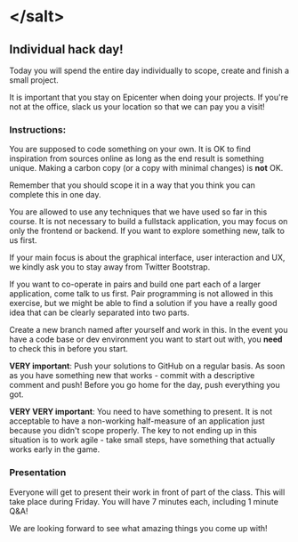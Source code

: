 # &lt;/salt&gt;

## Individual hack day!

Today you will spend the entire day individually to scope, create and finish a small project.

It is important that you stay on Epicenter when doing your projects. If you're not at the office, slack us your location so that we can pay you a visit!

### Instructions:

You are supposed to code something on your own. It is OK to find inspiration from sources online as long as the end result is something unique. Making a carbon copy (or a copy with minimal changes) is __not__ OK.

Remember that you should scope it in a way that you think you can complete this in one day.

You are allowed to use any techniques that we have used so far in this course. It is not necessary to build a fullstack application, you may focus on only the frontend or backend. If you want to explore something new, talk to us first.

If your main focus is about the graphical interface, user interaction and UX, we kindly ask you to stay away from Twitter Bootstrap.

If you want to co-operate in pairs and build one part each of a larger application, come talk to us first. Pair programming is not allowed in this exercise, but we might be able to find a solution if you have a really good idea that can be clearly separated into two parts.

Create a new branch named after yourself and work in this. In the event you have a code base or dev environment you want to start out with, you __need__ to check this in before you start.

__VERY important__: Push your solutions to GitHub on a regular basis. As soon as you have something new that works - commit with a descriptive comment and push! Before you go home for the day, push everything you got.

__VERY VERY important__: You need to have something to present. It is not acceptable to have a non-working half-measure of an application just because you didn't scope properly. The key to not ending up in this situation is to work agile - take small steps, have something that actually works early in the game.

### Presentation
Everyone will get to present their work in front of part of the class. This will take place during Friday. You will have 7 minutes each, including 1 minute Q&A!

We are looking forward to see what amazing things you come up with!
